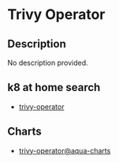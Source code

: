 # Trivy Operator

## Description

No description provided.

## k8 at home search

- [trivy-operator](https://nanne.dev/k8s-at-home-search/#/trivy-operator)

## Charts

- [trivy-operator@aqua-charts](https://aquasecurity.github.io/helm-charts/)
